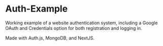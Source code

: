 # Auth-Example
Working example of a website authentication system, including a Google OAuth and Credentials option for both registration and logging in.

Made with Auth.js, MongoDB, and NextJS.
